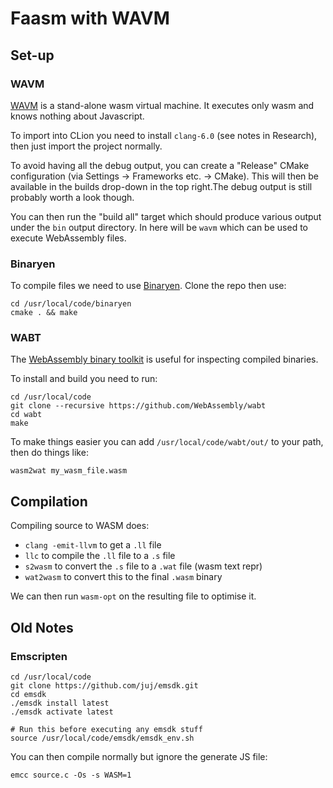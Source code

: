 # Faasm with WAVM

## Set-up

### WAVM

[WAVM](https://github.com/AndrewScheidecker/WAVM) is a stand-alone wasm virtual machine. It executes only wasm and knows nothing about Javascript.

To import into CLion you need to install `clang-6.0` (see notes in Research), then just import the project normally.

To avoid having all the debug output, you can create a "Release" CMake configuration (via Settings -> Frameworks etc. -> CMake). This will then be available in the builds drop-down in the top right.The debug output is still probably worth a look though.

You can then run the "build all" target which should produce various output under the `bin` output directory. In here will be `wavm` which can be used to execute WebAssembly files.

### Binaryen

To compile files we need to use [Binaryen](https://github.com/WebAssembly/binaryen). Clone the repo then use:

```
cd /usr/local/code/binaryen
cmake . && make
```

### WABT

The [WebAssembly binary toolkit](https://github.com/WebAssembly/wabt) is useful for inspecting compiled binaries.

To install and build you need to run:

```
cd /usr/local/code
git clone --recursive https://github.com/WebAssembly/wabt
cd wabt
make
```

To make things easier you can add `/usr/local/code/wabt/out/` to your path, then do things like:

```
wasm2wat my_wasm_file.wasm
```

## Compilation

Compiling source to WASM does:

- `clang -emit-llvm` to get a `.ll` file
- `llc` to compile the `.ll` file to a `.s` file
- `s2wasm` to convert the `.s` file to a `.wat` file (wasm text repr)
- `wat2wasm` to convert this to the final `.wasm` binary

We can then run `wasm-opt` on the resulting file to optimise it.

## Old Notes

### Emscripten

```
cd /usr/local/code
git clone https://github.com/juj/emsdk.git
cd emsdk
./emsdk install latest
./emsdk activate latest

# Run this before executing any emsdk stuff
source /usr/local/code/emsdk/emsdk_env.sh
```

You can then compile normally but ignore the generate JS file:

```
emcc source.c -Os -s WASM=1
```

